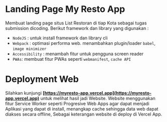 # Landing Page My Resto App

Membuat landing page situs List Restoran di tiap Kota sebagai tugas submission dicoding. Berikut framework dan library yang digunakan :

- `NodeJS` : untuk install framework dan library cli
- `Webpack` : optimasi performa web. menambahkan plugin/loader `babel`, `image minimizer`
- `Accessibility` : menambah fitur untuk pengguna screen reader
- `PWAs`: membuat fitur PWAs seperti `webmanifest`, `cache API`

# Deployment Web

Silahkan kunjungi **[https://myresto-app.vercel.app](https://myresto-app.vercel.app)** untuk melihat hasil jadi Website. Website menggunakan fitur Service Worker seperti Progresive Web Apps agar dapat menjadi Aplikasi yang dapat di install, menangkap cache sehingga data web dapat diakses secara offline, Sebagai keterangan website di deploy di Vercel App.
